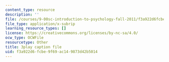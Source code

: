 ```yaml
---
content_type: resource
description: ''
file: /courses/9-00sc-introduction-to-psychology-fall-2011/f3a922d6fcbe9f69ac149873d42b5014_Qw4SkvZ03cc.srt
file_type: application/x-subrip
learning_resource_types: []
license: https://creativecommons.org/licenses/by-nc-sa/4.0/
ocw_type: OCWFile
resourcetype: Other
title: 3play caption file
uid: f3a922d6-fcbe-9f69-ac14-9873d42b5014
---
```

